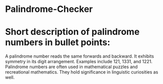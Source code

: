 # Palindrome-Checker
 
# Short description of palindrome numbers in bullet points:

A palindrome number reads the same forwards and backward.
It exhibits symmetry in its digit arrangement.
Examples include 121, 1331, and 1221.
Palindrome numbers are often used in mathematical puzzles and recreational mathematics.
They hold significance in linguistic curiosities as well.






